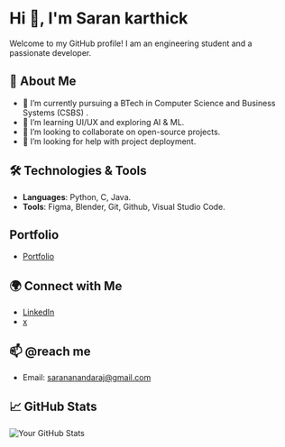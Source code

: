 # Hi 👋, I'm Saran karthick 

Welcome to my GitHub profile! I am an engineering student and a passionate developer.

## 🚀 About Me
- 🔭 I’m currently pursuing a BTech in Computer Science and Business Systems (CSBS) .
- 🌱 I’m learning UI/UX and exploring AI &  ML.
- 👯 I’m looking to collaborate on open-source projects.
- 🤔 I’m looking for help with project deployment.

## 🛠️ Technologies & Tools
- **Languages**: Python, C, Java.
- **Tools**: Figma, Blender, Git, Github, Visual Studio Code.

## Portfolio
- [Portfolio](https://saran612.github.io/)

## 🌍 Connect with Me
- [LinkedIn](https://www.linkedin.com/in/saran-karthick612/)
- [x](https://www.x.com/saran_0612/)

## 📫 @reach me
- Email: sarananandaraj@gmail.com

## 📈 GitHub Stats
![Your GitHub Stats](https://github-readme-stats.vercel.app/api?username=saran612&show_icons=true)
